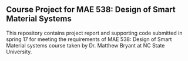 ## Course Project for MAE 538: Design of Smart Material Systems

This repository contains project report and supporting code submitted in spring 17 for meeting the requirements of MAE 538: Design of Smart Material systems course taken by Dr. Matthew Bryant at NC State University.

